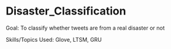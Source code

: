 # Disaster_Classification
Goal: To classify whether tweets are from a real disaster or not

Skills/Topics Used: Glove, LTSM, GRU
